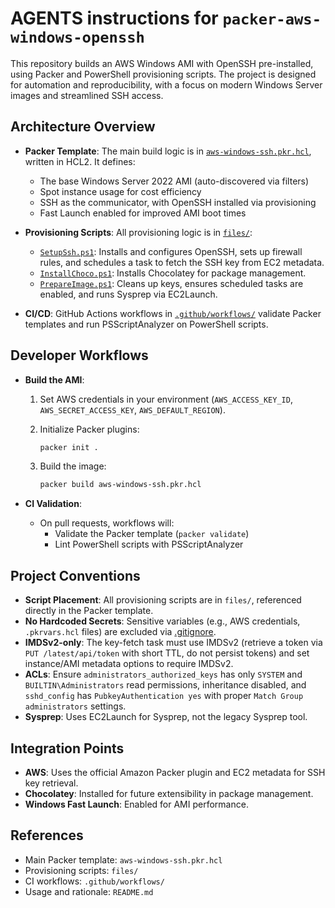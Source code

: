 # AGENTS instructions for `packer-aws-windows-openssh`

This repository builds an AWS Windows AMI with OpenSSH pre-installed, using Packer and PowerShell provisioning scripts. The project is designed for automation and reproducibility, with a focus on modern Windows Server images and streamlined SSH access.

## Architecture Overview

- **Packer Template**: The main build logic is in [`aws-windows-ssh.pkr.hcl`](./aws-windows-ssh.pkr.hcl), written in HCL2. It defines:
  - The base Windows Server 2022 AMI (auto-discovered via filters)
  - Spot instance usage for cost efficiency
  - SSH as the communicator, with OpenSSH installed via provisioning
  - Fast Launch enabled for improved AMI boot times

- **Provisioning Scripts**: All provisioning logic is in [`files/`](./files/):
  - [`SetupSsh.ps1`](./files/SetupSsh.ps1): Installs and configures OpenSSH, sets up firewall rules, and schedules a task to fetch the SSH key from EC2 metadata.
  - [`InstallChoco.ps1`](./files/InstallChoco.ps1): Installs Chocolatey for package management.
  - [`PrepareImage.ps1`](./files/PrepareImage.ps1): Cleans up keys, ensures scheduled tasks are enabled, and runs Sysprep via EC2Launch.

- **CI/CD**: GitHub Actions workflows in [`.github/workflows/`](./.github/workflows/) validate Packer templates and run PSScriptAnalyzer on PowerShell scripts.

## Developer Workflows

- **Build the AMI**:
  1. Set AWS credentials in your environment (`AWS_ACCESS_KEY_ID`, `AWS_SECRET_ACCESS_KEY`, `AWS_DEFAULT_REGION`).
  2. Initialize Packer plugins:

     ```sh
     packer init .
     ```

  3. Build the image:
  
     ```sh
     packer build aws-windows-ssh.pkr.hcl
     ```

- **CI Validation**:
  - On pull requests, workflows will:
    - Validate the Packer template (`packer validate`)
    - Lint PowerShell scripts with PSScriptAnalyzer

## Project Conventions

- **Script Placement**: All provisioning scripts are in `files/`, referenced directly in the Packer template.
- **No Hardcoded Secrets**: Sensitive variables (e.g., AWS credentials, `.pkrvars.hcl` files) are excluded via [.gitignore](./.gitignore).
- **IMDSv2-only**: The key-fetch task must use IMDSv2 (retrieve a token via `PUT /latest/api/token` with short TTL, do not persist tokens) and set instance/AMI metadata options to require IMDSv2.
- **ACLs**: Ensure `administrators_authorized_keys` has only `SYSTEM` and `BUILTIN\Administrators` read permissions, inheritance disabled, and `sshd_config` has `PubkeyAuthentication yes` with proper `Match Group administrators` settings.
- **Sysprep**: Uses EC2Launch for Sysprep, not the legacy Sysprep tool.
## Integration Points

- **AWS**: Uses the official Amazon Packer plugin and EC2 metadata for SSH key retrieval.
- **Chocolatey**: Installed for future extensibility in package management.
- **Windows Fast Launch**: Enabled for AMI performance.

## References

- Main Packer template: `aws-windows-ssh.pkr.hcl`
- Provisioning scripts: `files/`
- CI workflows: `.github/workflows/`
- Usage and rationale: `README.md`
